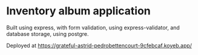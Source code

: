 # Inventory album application

Built using express, with form validation, using express-validator, and database storage, using postgre.

Deployed at https://grateful-astrid-pedrobettencourt-9cfebcaf.koyeb.app/